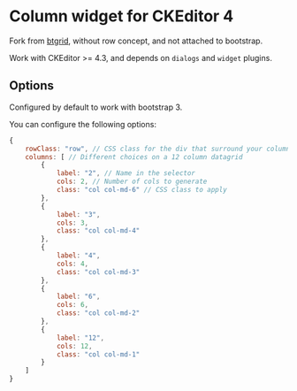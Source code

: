 # Column widget for CKEditor 4

Fork from [btgrid](https://github.com/kaido24/btgrid), without row concept, and not attached to bootstrap.

Work with CKEditor >= 4.3, and depends on `dialogs` and `widget` plugins.

## Options

Configured by default to work with bootstrap 3.

You can configure the following options:
```js
{
    rowClass: "row", // CSS class for the div that surround your columns
    columns: [ // Different choices on a 12 column datagrid
        {
            label: "2", // Name in the selector
            cols: 2, // Number of cols to generate
            class: "col col-md-6" // CSS class to apply
        },
        {
            label: "3",
            cols: 3,
            class: "col col-md-4"
        },
        {
            label: "4",
            cols: 4,
            class: "col col-md-3"
        },
        {
            label: "6",
            cols: 6,
            class: "col col-md-2"
        },
        {
            label: "12",
            cols: 12,
            class: "col col-md-1"
        }
    ]
}
```
